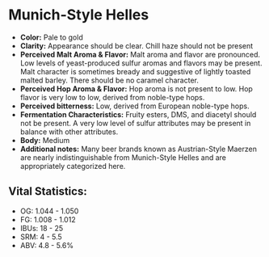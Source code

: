 # Munich-Style Helles

- **Color:** Pale to gold
- **Clarity:** Appearance should be clear. Chill haze should not be present
- **Perceived Malt Aroma & Flavor:** Malt aroma and flavor are pronounced. Low levels of yeast-produced sulfur aromas and flavors may be present. Malt character is sometimes bready and suggestive of lightly toasted malted barley. There should be no caramel character.
- **Perceived Hop Aroma & Flavor:** Hop aroma is not present to low. Hop flavor is very low to low, derived from noble-type hops.
- **Perceived bitterness:** Low, derived from European noble-type hops.
- **Fermentation Characteristics:** Fruity esters, DMS, and diacetyl should not be present. A very low level of sulfur attributes may be present in balance with other attributes.
- **Body:** Medium
- **Additional notes:** Many beer brands known as Austrian-Style Maerzen are nearly indistinguishable from Munich-Style Helles and are appropriately categorized here.

## Vital Statistics:

- OG: 1.044 - 1.050
- FG: 1.008 - 1.012
- IBUs: 18 - 25
- SRM: 4 - 5.5
- ABV: 4.8 - 5.6%
